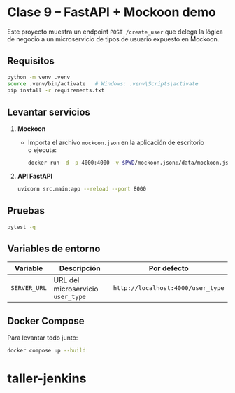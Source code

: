 # Clase 9 – FastAPI + Mockoon demo

Este proyecto muestra un endpoint `POST /create_user` que delega la lógica de negocio a un microservicio de tipos de usuario expuesto en Mockoon.

## Requisitos

```bash
python -m venv .venv
source .venv/bin/activate   # Windows: .venv\Scripts\activate
pip install -r requirements.txt
```

## Levantar servicios

1. **Mockoon**  
   - Importa el archivo `mockoon.json` en la aplicación de escritorio o ejecuta:

     ```bash
     docker run -d -p 4000:4000 -v $PWD/mockoon.json:/data/mockoon.json mockoon/cli -d /data/mockoon.json
     ```

2. **API FastAPI**

   ```bash
   uvicorn src.main:app --reload --port 8000
   ```

## Pruebas

```bash
pytest -q
```

## Variables de entorno

| Variable       | Descripción                                   | Por defecto                         |
|----------------|-----------------------------------------------|-------------------------------------|
| `SERVER_URL`   | URL del microservicio `user_type`             | `http://localhost:4000/user_type`   |

## Docker Compose

Para levantar todo junto:

```bash
docker compose up --build
```
# taller-jenkins
